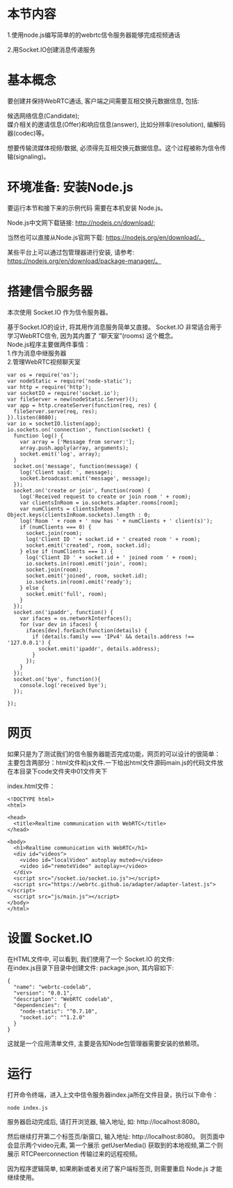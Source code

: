 # 本节内容
1.使用node.js编写简单的的webrtc信令服务器能够完成视频通话

2.用Socket.IO创建消息传递服务
# 基本概念
要创建并保持WebRTC通话, 客户端之间需要互相交换元数据信息, 包括: 

候选网络信息(Candidate);  
媒介相关的邀请信息(Offer)和响应信息(answer), 比如分辨率(resolution), 编解码器(codec)等。  

想要传输流媒体视频/数据, 必须得先互相交换元数据信息。这个过程被称为信令传输(signaling)。
# 环境准备: 安装Node.js
要运行本节和接下来的示例代码 需要在本机安装 Node.js。

Node.js中文网下载链接: http://nodejs.cn/download/;

当然也可以直接从Node.js官网下载: https://nodejs.org/en/download/。

某些平台上可以通过包管理器进行安装, 请参考: https://nodejs.org/en/download/package-manager/。
# 搭建信令服务器
本次使用 Socket.IO 作为信令服务器。

基于Socket.IO的设计, 将其用作消息服务简单又直接。 Socket.IO 非常适合用于学习WebRTC信令, 因为其内置了 “聊天室”(rooms) 这个概念。  
Node.js程序主要做两件事情：  
1.作为消息中继服务器  
2.管理WebRTC视频聊天室

```
var os = require('os');
var nodeStatic = require('node-static');
var http = require('http');
var socketIO = require('socket.io');
var fileServer = new(nodeStatic.Server)();
var app = http.createServer(function(req, res) {
  fileServer.serve(req, res);
}).listen(8080);
var io = socketIO.listen(app);
io.sockets.on('connection', function(socket) {
  function log() {
    var array = ['Message from server:'];
    array.push.apply(array, arguments);
    socket.emit('log', array);
  }
  socket.on('message', function(message) {
    log('Client said: ', message);
    socket.broadcast.emit('message', message);
  });
  socket.on('create or join', function(room) {
    log('Received request to create or join room ' + room);
    var clientsInRoom = io.sockets.adapter.rooms[room];
    var numClients = clientsInRoom ? Object.keys(clientsInRoom.sockets).length : 0;
    log('Room ' + room + ' now has ' + numClients + ' client(s)');
    if (numClients === 0) {
      socket.join(room);
      log('Client ID ' + socket.id + ' created room ' + room);
      socket.emit('created', room, socket.id);
    } else if (numClients === 1) {
      log('Client ID ' + socket.id + ' joined room ' + room);
      io.sockets.in(room).emit('join', room);
      socket.join(room);
      socket.emit('joined', room, socket.id);
      io.sockets.in(room).emit('ready');
    } else { 
      socket.emit('full', room);
    }
  });
  socket.on('ipaddr', function() {
    var ifaces = os.networkInterfaces();
    for (var dev in ifaces) {
      ifaces[dev].forEach(function(details) {
        if (details.family === 'IPv4' && details.address !== '127.0.0.1') {
          socket.emit('ipaddr', details.address);
        }
      });
    }
  });
  socket.on('bye', function(){
    console.log('received bye');
  });

});

```

# 网页
如果只是为了测试我们的信令服务器能否完成功能，网页的可以设计的很简单： 主要包含两部分：html文件和js文件.一下给出html文件源码main.js的代码文件放在本目录下code文件夹中01文件夹下

index.html文件：

```
<!DOCTYPE html>
<html>

<head>
  <title>Realtime communication with WebRTC</title>
</head>

<body>
  <h1>Realtime communication with WebRTC</h1>
  <div id="videos">
    <video id="localVideo" autoplay muted></video>
    <video id="remoteVideo" autoplay></video>
  </div>
  <script src="/socket.io/socket.io.js"></script>
  <script src="https://webrtc.github.io/adapter/adapter-latest.js"></script>
  <script src="js/main.js"></script>
</body>
</html>
```
# 设置 Socket.IO
在HTML文件中, 可以看到, 我们使用了一个 Socket.IO 的文件:  
在index.js目录下目录中创建文件: package.json, 其内容如下:

```
{
  "name": "webrtc-codelab",
  "version": "0.0.1",
  "description": "WebRTC codelab",
  "dependencies": {
    "node-static": "^0.7.10",
    "socket.io": "^1.2.0"
  }
}
```
这就是一个应用清单文件, 主要是告知Node包管理器需要安装的依赖项。
# 运行
打开命令终端，进入上文中信令服务器index.ja所在文件目录，执行以下命令：

```
node index.js
```
服务器启动完成后, 请打开浏览器, 输入地址, 如: http://localhost:8080。

然后继续打开第二个标签页/新窗口, 输入地址: http://localhost:8080。 则页面中会显示两个video元素, 第一个展示 getUserMedia() 获取到的本地视频,第二个则展示 RTCPeerconnection 传输过来的远程视频。

因为程序逻辑简单, 如果刷新或者关闭了客户端标签页, 则需要重启 Node.js 才能继续使用。
